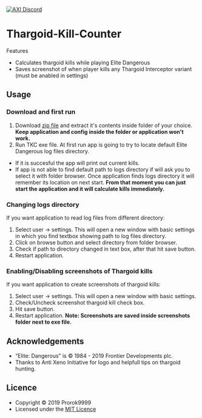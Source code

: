 [![AXI Discord](https://img.shields.io/discord/164411426939600896.svg?style=social&label=AXI%20Discord)](https://discord.gg/gZbAWCF)


# Thargoid-Kill-Counter
Features
 - Calculates thargoid kills while playing Elite Dangerous
 - Saves screenshot of when player kills any Thargoid Interceptor variant (must be anabled in settings)

## Usage
### Download and first run
1. Download [zip file](https://github.com/Prorok9999/Thargoid-Kill-Counter/releases/latest) and extract it's contents inside folder of your choice. **Keep application and config inside the folder or application won't work.**
2. Run TKC exe file. At first run app is going to try to locate default Elite Dangerous log files directory.
- If it is succesful the app will print out current kills. 
- If app is not able to find default path to logs directory if will ask you to select it with folder browser. Once application finds logs directory it  will remember its location on next start. **From that moment you can just start the application and it will calculate kills immediately.**

### Changing logs directory
If you want application to read log files from different directory:
1. Select user -> settings. This will open a new window with basic settings in which you find textbox showing path to log files directory.
2. Click on browse button and select directory from folder browser.
3. Check if path to directory changed in text box, after that hit save button.
4. Restart application.

### Enabling/Disabling screenshots of Thargoid kills
If you want application to create screenshots of thargoid kills:
1. Select user -> settings. This will open a new window with basic settings. 
2. Check/Uncheck screenshot thargoid kill check box.
3. Hit save button.
4. Restart application.
**Note: Screenshots are saved inside screenshots folder next to exe file.**

## Acknowledgements
- “Elite: Dangerous” is © 1984 - 2019 Frontier Developments plc.
- Thanks to Anti Xeno Initiative for logo and helpfull tips on thargoid hunting.

## Licence
- Copyright © 2019 Prorok9999
- Licensed under the [MIT Licence](https://github.com/Prorok9999/Thargoid-Kill-Counter/blob/master/LICENSE)
